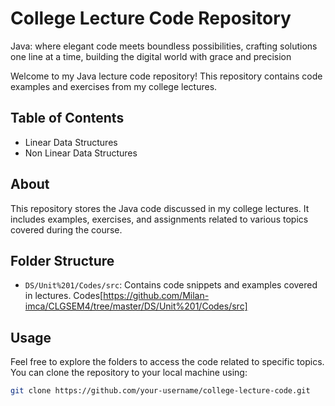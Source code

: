 # College Lecture Code Repository

Java: where elegant code meets boundless possibilities, crafting solutions one line at a time, building the digital world with grace and precision

Welcome to my Java lecture code repository! This repository contains code examples and exercises from my college lectures.

## Table of Contents

- Linear Data Structures
- Non Linear Data Structures

## About

This repository stores the Java code discussed in my college lectures. It includes examples, exercises, and assignments related to various topics covered during the course.

## Folder Structure

- `DS/Unit%201/Codes/src`: Contains code snippets and examples covered in lectures. Codes[https://github.com/Milan-imca/CLGSEM4/tree/master/DS/Unit%201/Codes/src]


## Usage

Feel free to explore the folders to access the code related to specific topics. You can clone the repository to your local machine using:

```bash
git clone https://github.com/your-username/college-lecture-code.git



